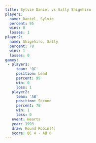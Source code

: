 ```yaml
---
title: Sylvie Daniel vs Sally Shigehiro
player1:                
  name: Daniel, Sylvie  
  percent: 95           
  wins: 0               
  losses: 1             
player2:                
  name: Shigehiro, Sally
  percent: 78           
  wins: 1               
  losses: 0             
games:
 - player1:        
     team: 'QC'    
     position: Lead
     percent: 95   
     win: 0        
     loss: 1       
   player2:          
     team: 'AB'      
     position: Second
     percent: 78     
     win: 1          
     loss: 0         
   event: Hearts       
   year: 1993          
   draw: Round Robin(4)
   score: QC 4 - AB 6  
---
```


